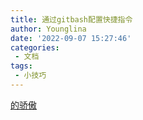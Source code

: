 ```yaml
---
title: 通过gitbash配置快捷指令
author: Younglina
date: '2022-09-07 15:27:46'
categories:
 - 文档
tags:
 - 小技巧
---
```


[的骄傲](/CSS/index.md)